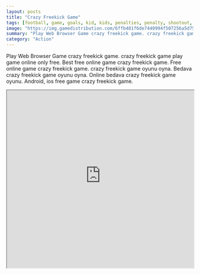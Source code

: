 ```yaml
---
layout: posts
title: "Crazy Freekick Game"
tags: [football, game, goals, kid, kids, penalties, penalty, shootout, sport, free, online, games, oyna, game, free, games, play, play, games]
image: "https://img.gamedistribution.com/6ffb481f6de7440994f507256a5d7549.jpg"
summary: "Play Web Browser Game crazy freekick game. crazy freekick game play game online only free. Best free online game crazy freekick game. Free online game crazy freekick game. crazy freekick game oyunu oyna. Bedava crazy freekick game oyunu oyna. Online bedava crazy freekick game oyunu. Android, ios free game crazy freekick game."
category: "Action"
---
```


Play Web Browser Game crazy freekick game. crazy freekick game play game online only free. Best free online game crazy freekick game. Free online game crazy freekick game. crazy freekick game oyunu oyna. Bedava crazy freekick game oyunu oyna. Online bedava crazy freekick game oyunu. Android, ios free game crazy freekick game.

<iframe width="100%" height="480px;" src="https://html5.gamedistribution.com/6ffb481f6de7440994f507256a5d7549/"></iframe>